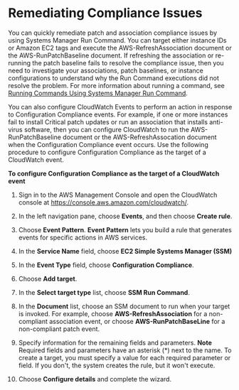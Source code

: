 # Remediating Compliance Issues<a name="sysman-compliance-fixing"></a>

You can quickly remediate patch and association compliance issues by using Systems Manager Run Command\. You can target either instance IDs or Amazon EC2 tags and execute the AWS\-RefreshAssociation document or the AWS\-RunPatchBaseline document\. If refreshing the association or re\-running the patch baseline fails to resolve the compliance issue, then you need to investigate your associations, patch baselines, or instance configurations to understand why the Run Command executions did not resolve the problem\. For more information about running a command, see [Running Commands Using Systems Manager Run Command](run-command.md)\.

You can also configure CloudWatch Events to perform an action in response to Configuration Compliance events\. For example, if one or more instances fail to install Critical patch updates or run an association that installs anti\-virus software, then you can configure CloudWatch to run the AWS\-RunPatchBaseline document or the AWS\-RefreshAssocation document when the Configuration Compliance event occurs\. Use the following procedure to configure Configuration Compliance as the target of a CloudWatch event\.

**To configure Configuration Compliance as the target of a CloudWatch event**

1. Sign in to the AWS Management Console and open the CloudWatch console at [https://console\.aws\.amazon\.com/cloudwatch/](https://console.aws.amazon.com/cloudwatch/)\.

1. In the left navigation pane, choose **Events**, and then choose **Create rule**\.

1. Choose **Event Pattern**\. **Event Pattern** lets you build a rule that generates events for specific actions in AWS services\. 

1. In the **Service Name** field, choose **EC2 Simple Systems Manager \(SSM\)**

1. In the **Event Type** field, choose **Configuration Compliance**\.

1. Choose **Add target**\.

1. In the **Select target type** list, choose **SSM Run Command**\. 

1. In the **Document** list, choose an SSM document to run when your target is invoked\. For example, choose **AWS\-RefreshAssociation** for a non\-compliant association event, or choose **AWS\-RunPatchBaseLine** for a non\-compliant patch event\.

1. Specify information for the remaining fields and parameters\.
**Note**  
Required fields and parameters have an asterisk \(\*\) next to the name\. To create a target, you must specify a value for each required parameter or field\. If you don't, the system creates the rule, but it won't execute\.

1. Choose **Configure details** and complete the wizard\.